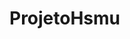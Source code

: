 # ProjetoHsmu
<script>
  var codigo=Prompt("Digite um código (1 - Alcool, 2 - Gasolina): ");
  if (codigo==1){
    var litros=prompt("Quantos Litros Você Quer Abastecer?");
    var preco=litros*3.16;
  else{
  if{
    var litros=prompt("Quantos Litros Você Quer Abastecer?");
  var preco=litros*4.19;
  }}
  else{
    alert("Você digitou o código errado!");

</script>
